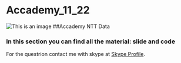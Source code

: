 # Accademy_11_22

![This is an image](https://myoctocat.com/assets/images/base-octocat.svg)
##Accademy NTT Data
### In this section you can find all the material: slide and code
For the questrion contact me with skype at [Skype Profile](https://join.skype.com/invite/fkw5ggvn4co5). 
